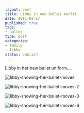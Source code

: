```yaml
--- 
layout: post
title: Libby in new ballet outfit
date: 2011-08-27
published: true
tags: 
- ballet
type: post
categories: 
- family
- libby
status: publish
---
```

Libby in her new ballet uniform....

![libby-showing-her-ballet-moves](http://media.eick.us/2011/08/2011-08-14-at-13-12-33.jpg)

![libby-showing-her-ballet-moves-2](http://media.eick.us/2011/08/2011-08-14-at-13-14-25.jpg)

![libby-showing-her-ballet-moves-3](http://media.eick.us/2011/08/2011-08-14-at-13-19-41.jpg)

![libby-showing-her-ballet-moves-4](http://media.eick.us/2011/08/2011-08-14-at-13-19-45.jpg)
